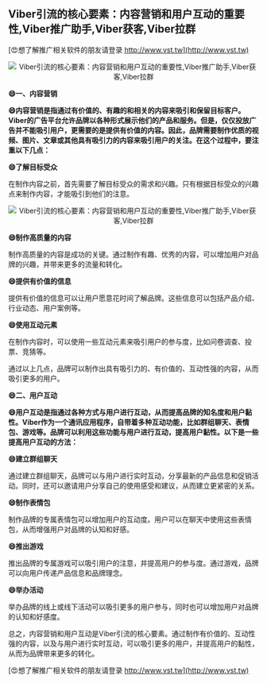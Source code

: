 ## **Viber引流的核心要素：内容营销和用户互动的重要性,Viber推广助手,Viber获客,Viber拉群**

[😍想了解推广相关软件的朋友请登录 http://www.vst.tw](http://www.vst.tw)

 <center><img src="https://vst.tw/MP4/tuiguang/png/8.png" alt="Viber引流的核心要素：内容营销和用户互动的重要性,Viber推广助手,Viber获客,Viber拉群"></center>

**😄一、内容营销**

**😄内容营销是指通过有价值的、有趣的和相关的内容来吸引和保留目标客户。Viber的广告平台允许品牌以各种形式展示他们的产品和服务。但是，仅仅投放广告并不能吸引用户，更需要的是提供有价值的内容。因此，品牌需要制作优质的视频、图片、文章或其他具有吸引力的内容来吸引用户的关注。在这个过程中，要注重以下几点：**

**😄了解目标受众**

在制作内容之前，首先需要了解目标受众的需求和兴趣。只有根据目标受众的兴趣点来制作内容，才能吸引到他们的注意。

 <center><img src="https://vst.tw/MP4/tuiguang/png/4.png" alt="Viber引流的核心要素：内容营销和用户互动的重要性,Viber推广助手,Viber获客,Viber拉群"></center>

**😄制作高质量的内容**

制作高质量的内容是成功的关键。通过制作有趣、优秀的内容，可以增加用户对品牌的兴趣，并带来更多的流量和转化。

**😄提供有价值的信息**

提供有价值的信息可以让用户愿意花时间了解品牌。这些信息可以包括产品介绍、行业动态、用户案例等。

**😄使用互动元素**

在制作内容时，可以使用一些互动元素来吸引用户的参与度，比如问卷调查、投票、竞猜等。

通过以上几点，品牌可以制作出具有吸引力的、有价值的、互动性强的内容，从而吸引更多的用户。

**😄二、用户互动**

**😄用户互动是指通过各种方式与用户进行互动，从而提高品牌的知名度和用户黏性。Viber作为一个通讯应用程序，自带着多种互动功能，比如群组聊天、表情包、游戏等。品牌可以利用这些功能与用户进行互动，提高用户黏性。以下是一些提高用户互动的方法：**

**😄建立群组聊天**

通过建立群组聊天，品牌可以与用户进行实时互动，分享最新的产品信息和促销活动。同时，还可以邀请用户分享自己的使用感受和建议，从而建立更紧密的关系。

**😄制作表情包**

制作品牌的专属表情包可以增加用户的互动度。用户可以在聊天中使用这些表情包，从而增强用户对品牌的认知和好感。

**😄推出游戏**

推出品牌的专属游戏可以吸引用户的注意，并提高用户的参与度。通过游戏，品牌可以向用户传递产品信息和品牌理念。

**😄举办活动**

举办品牌的线上或线下活动可以吸引更多的用户参与，同时也可以增加用户对品牌的认知和好感度。

总之，内容营销和用户互动是Viber引流的核心要素。通过制作有价值的、互动性强的内容，以及与用户进行实时互动，可以吸引更多的用户，并提高用户的黏性，从而为品牌带来更多的转化。

[😍想了解推广相关软件的朋友请登录 http://www.vst.tw](http://www.vst.tw)



